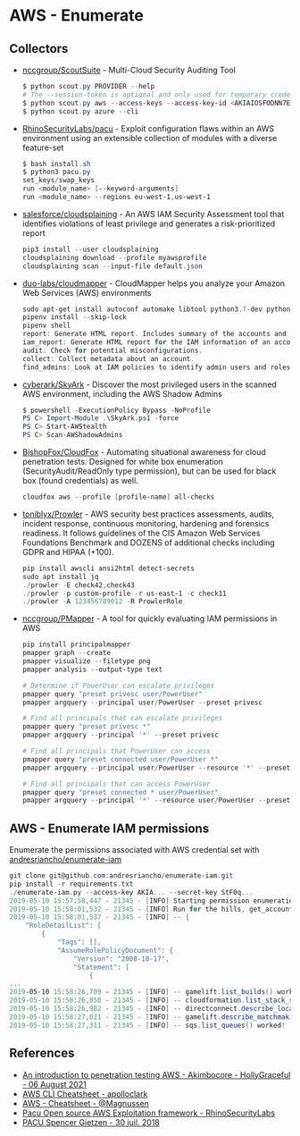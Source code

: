 # AWS - Enumerate

## Collectors

* [nccgroup/ScoutSuite](https://github.com/nccgroup/ScoutSuite/wiki) - Multi-Cloud Security Auditing Tool

    ```powershell
    $ python scout.py PROVIDER --help
    # The --session-token is optional and only used for temporary credentials (i.e. role assumption).
    $ python scout.py aws --access-keys --access-key-id <AKIAIOSFODNN7EXAMPLE> --secret-access-key <wJalrXUtnFEMI/K7MDENG/bPxRfiCYEXAMPLEKEY> --session-token <token>
    $ python scout.py azure --cli
    ```

* [RhinoSecurityLabs/pacu](https://github.com/RhinoSecurityLabs/pacu) - Exploit configuration flaws within an AWS environment using an extensible collection of modules with a diverse feature-set

    ```powershell
    $ bash install.sh
    $ python3 pacu.py
    set_keys/swap_keys
    run <module_name> [--keyword-arguments]
    run <module_name> --regions eu-west-1,us-west-1
    ```

* [salesforce/cloudsplaining](https://github.com/salesforce/cloudsplaining) - An AWS IAM Security Assessment tool that identifies violations of least privilege and generates a risk-prioritized report

    ```powershell
    pip3 install --user cloudsplaining
    cloudsplaining download --profile myawsprofile
    cloudsplaining scan --input-file default.json
    ```

* [duo-labs/cloudmapper](https://github.com/duo-labs/cloudmapper) - CloudMapper helps you analyze your Amazon Web Services (AWS) environments

    ```powershell
    sudo apt-get install autoconf automake libtool python3.7-dev python3-tk jq awscli build-essential
    pipenv install --skip-lock
    pipenv shell
    report: Generate HTML report. Includes summary of the accounts and audit findings.
    iam_report: Generate HTML report for the IAM information of an account.
    audit: Check for potential misconfigurations.
    collect: Collect metadata about an account.
    find_admins: Look at IAM policies to identify admin users and roles, or principals with specific privileges
    ```

* [cyberark/SkyArk](https://github.com/cyberark/SkyArk) - Discover the most privileged users in the scanned AWS environment, including the AWS Shadow Admins

    ```powershell
    $ powershell -ExecutionPolicy Bypass -NoProfile
    PS C> Import-Module .\SkyArk.ps1 -force
    PS C> Start-AWStealth
    PS C> Scan-AWShadowAdmins  
    ```

* [BishopFox/CloudFox](https://github.com/BishopFox/CloudFox/) - Automating situational awareness for cloud penetration tests. Designed for white box enumeration (SecurityAudit/ReadOnly type permission), but can be used for black box (found credentials) as well.

    ```ps1
    cloudfox aws --profile [profile-name] all-checks
    ```

* [toniblyx/Prowler](https://github.com/toniblyx/prowler) - AWS security best practices assessments, audits, incident response, continuous monitoring, hardening and forensics readiness. It follows guidelines of the CIS Amazon Web Services Foundations Benchmark and DOZENS of additional checks including GDPR and HIPAA (+100).

    ```powershell
    pip install awscli ansi2html detect-secrets
    sudo apt install jq
    ./prowler -E check42,check43
    ./prowler -p custom-profile -r us-east-1 -c check11
    ./prowler -A 123456789012 -R ProwlerRole
    ```

* [nccgroup/PMapper](https://github.com/nccgroup/PMapper) - A tool for quickly evaluating IAM permissions in AWS

    ```powershell
    pip install principalmapper
    pmapper graph --create
    pmapper visualize --filetype png
    pmapper analysis --output-type text

    # Determine if PowerUser can escalate privileges
    pmapper query "preset privesc user/PowerUser"
    pmapper argquery --principal user/PowerUser --preset privesc

    # Find all principals that can escalate privileges
    pmapper query "preset privesc *"
    pmapper argquery --principal '*' --preset privesc

    # Find all principals that PowerUser can access
    pmapper query "preset connected user/PowerUser *"
    pmapper argquery --principal user/PowerUser --resource '*' --preset connected

    # Find all principals that can access PowerUser
    pmapper query "preset connected * user/PowerUser"
    pmapper argquery --principal '*' --resource user/PowerUser --preset connected
    ```

## AWS - Enumerate IAM permissions

Enumerate the permissions associated with AWS credential set with [andresriancho/enumerate-iam](https://github.com/andresriancho/enumerate-iam)

```powershell
git clone git@github.com:andresriancho/enumerate-iam.git
pip install -r requirements.txt
./enumerate-iam.py --access-key AKIA... --secret-key StF0q...
2019-05-10 15:57:58,447 - 21345 - [INFO] Starting permission enumeration for access-key-id "AKIA..."
2019-05-10 15:58:01,532 - 21345 - [INFO] Run for the hills, get_account_authorization_details worked!
2019-05-10 15:58:01,537 - 21345 - [INFO] -- {
    "RoleDetailList": [
        {
            "Tags": [],
            "AssumeRolePolicyDocument": {
                "Version": "2008-10-17",
                "Statement": [
                    {
...
2019-05-10 15:58:26,709 - 21345 - [INFO] -- gamelift.list_builds() worked!
2019-05-10 15:58:26,850 - 21345 - [INFO] -- cloudformation.list_stack_sets() worked!
2019-05-10 15:58:26,982 - 21345 - [INFO] -- directconnect.describe_locations() worked!
2019-05-10 15:58:27,021 - 21345 - [INFO] -- gamelift.describe_matchmaking_rule_sets() worked!
2019-05-10 15:58:27,311 - 21345 - [INFO] -- sqs.list_queues() worked!
```

## References

* [An introduction to penetration testing AWS - Akimbocore - HollyGraceful - 06 August 2021](https://akimbocore.com/article/introduction-to-penetration-testing-aws/)
* [AWS CLI Cheatsheet - apolloclark](https://gist.github.com/apolloclark/b3f60c1f68aa972d324b)
* [AWS - Cheatsheet - @Magnussen](https://www.magnussen.funcmylife.fr/article_35)
* [Pacu Open source AWS Exploitation framework - RhinoSecurityLabs](https://rhinosecuritylabs.com/aws/pacu-open-source-aws-exploitation-framework/)
* [PACU Spencer Gietzen - 30 juil. 2018](https://youtu.be/XfetW1Vqybw?list=PLBID4NiuWSmfdWCmYGDQtlPABFHN7HyD5)
